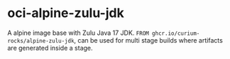 # oci-alpine-zulu-jdk
A alpine image base with Zulu Java 17 JDK. `FROM ghcr.io/curium-rocks/alpine-zulu-jdk`, can be used for multi stage builds where artifacts are generated inside a stage.
